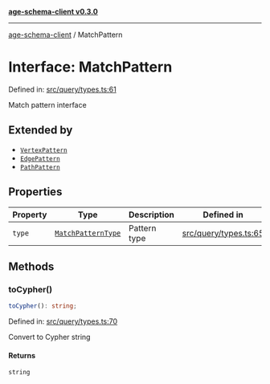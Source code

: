 [**age-schema-client v0.3.0**](../index.md)

***

[age-schema-client](../index.md) / MatchPattern

# Interface: MatchPattern

Defined in: [src/query/types.ts:61](https://github.com/standardbeagle/ageSchemaClient/blob/main/src/query/types.ts#L61)

Match pattern interface

## Extended by

- [`VertexPattern`](VertexPattern.md)
- [`EdgePattern`](EdgePattern.md)
- [`PathPattern`](PathPattern.md)

## Properties

| Property | Type | Description | Defined in |
| ------ | ------ | ------ | ------ |
| <a id="type"></a> `type` | [`MatchPatternType`](../enumerations/MatchPatternType.md) | Pattern type | [src/query/types.ts:65](https://github.com/standardbeagle/ageSchemaClient/blob/main/src/query/types.ts#L65) |

## Methods

### toCypher()

```ts
toCypher(): string;
```

Defined in: [src/query/types.ts:70](https://github.com/standardbeagle/ageSchemaClient/blob/main/src/query/types.ts#L70)

Convert to Cypher string

#### Returns

`string`
